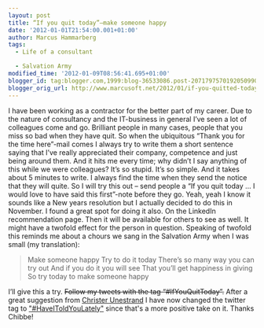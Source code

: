 ```yaml
---
layout: post
title: “If you quit today”–make someone happy
date: '2012-01-01T21:54:00.001+01:00'
author: Marcus Hammarberg
tags:
  - Life of a consultant

  - Salvation Army
modified_time: '2012-01-09T08:56:41.695+01:00'
blogger_id: tag:blogger.com,1999:blog-36533086.post-2071797570192050990
blogger_orig_url: http://www.marcusoft.net/2012/01/if-you-quitted-todaymake-someone-happy.html
---
```


I have been working as a contractor for the better part of my
career. Due to the nature of consultancy and the IT-business in general
I’ve seen a lot of colleagues come and go. Brilliant people in many
cases, people that you miss so bad when they have quit.
So when the ubiquitous “Thank you for the time here”-mail comes I always
try to write them a short sentence saying that I’ve really appreciated
their company, competence and just being around them.
And it hits me every time; why didn’t I say anything of this while we
were colleagues?
It’s so stupid. It’s so simple. And it takes
about 5 minutes to write. I always find the time when they send the
notice that they will quite.
So I will try this out – send people a “If you quit today … I would love
to have said this first”-note before they go. Yeah, yeah I know it
sounds like a New years resolution but I actually decided to do this in
November.
I found a great spot for doing it also. On the LinkedIn recommendation
page. Then it will be available for others to see as well. It might have
a twofold effect for the person in question.
Speaking of twofold this reminds me about a chours we sang in the
Salvation Army when I was small (my translation):

> Make someone happy
> Try to do it today
> There’s so many way you can try out
> And if you do it you will see
> That you’ll get happiness in giving
> So try today to make someone happy

I’ll give this a try. ~~Follow my tweets with the tag
“#IfYouQuitToday”.~~
After a great suggestion
from <a href="https://twitter.com/#!/chibbeu" target="_blank">Christer
Unestrand</a> I have now changed the twitter tag to
<a href="https://twitter.com/#!/search?q=%23HaveIToldYouLately"
target="_blank">"#HaveIToldYouLately"</a> since that's a more positive
take on it. Thanks Chibbe!
